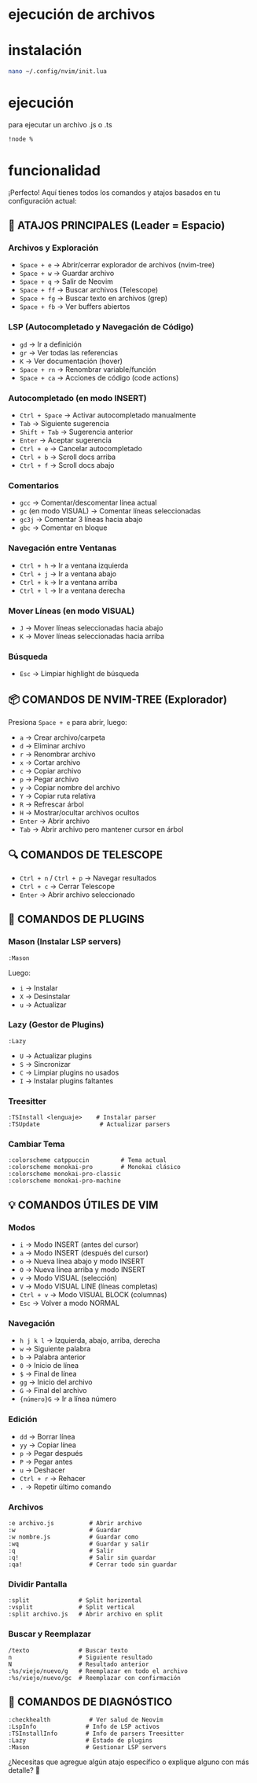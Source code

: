 
# ejecución de archivos

# instalación

```sh
nano ~/.config/nvim/init.lua
```

# ejecución

para ejecutar un archivo .js o .ts
```sh
!node %
```

# funcionalidad

¡Perfecto! Aquí tienes todos los comandos y atajos basados en tu configuración actual:

## **🎯 ATAJOS PRINCIPALES (Leader = Espacio)**

### **Archivos y Exploración**
- `Space + e` → Abrir/cerrar explorador de archivos (nvim-tree)
- `Space + w` → Guardar archivo
- `Space + q` → Salir de Neovim
- `Space + ff` → Buscar archivos (Telescope)
- `Space + fg` → Buscar texto en archivos (grep)
- `Space + fb` → Ver buffers abiertos

### **LSP (Autocompletado y Navegación de Código)**
- `gd` → Ir a definición
- `gr` → Ver todas las referencias
- `K` → Ver documentación (hover)
- `Space + rn` → Renombrar variable/función
- `Space + ca` → Acciones de código (code actions)

### **Autocompletado (en modo INSERT)**
- `Ctrl + Space` → Activar autocompletado manualmente
- `Tab` → Siguiente sugerencia
- `Shift + Tab` → Sugerencia anterior
- `Enter` → Aceptar sugerencia
- `Ctrl + e` → Cancelar autocompletado
- `Ctrl + b` → Scroll docs arriba
- `Ctrl + f` → Scroll docs abajo

### **Comentarios**
- `gcc` → Comentar/descomentar línea actual
- `gc` (en modo VISUAL) → Comentar líneas seleccionadas
- `gc3j` → Comentar 3 líneas hacia abajo
- `gbc` → Comentar en bloque

### **Navegación entre Ventanas**
- `Ctrl + h` → Ir a ventana izquierda
- `Ctrl + j` → Ir a ventana abajo
- `Ctrl + k` → Ir a ventana arriba
- `Ctrl + l` → Ir a ventana derecha

### **Mover Líneas (en modo VISUAL)**
- `J` → Mover líneas seleccionadas hacia abajo
- `K` → Mover líneas seleccionadas hacia arriba

### **Búsqueda**
- `Esc` → Limpiar highlight de búsqueda

## **📦 COMANDOS DE NVIM-TREE (Explorador)**
Presiona `Space + e` para abrir, luego:
- `a` → Crear archivo/carpeta
- `d` → Eliminar archivo
- `r` → Renombrar archivo
- `x` → Cortar archivo
- `c` → Copiar archivo
- `p` → Pegar archivo
- `y` → Copiar nombre del archivo
- `Y` → Copiar ruta relativa
- `R` → Refrescar árbol
- `H` → Mostrar/ocultar archivos ocultos
- `Enter` → Abrir archivo
- `Tab` → Abrir archivo pero mantener cursor en árbol

## **🔍 COMANDOS DE TELESCOPE**
- `Ctrl + n` / `Ctrl + p` → Navegar resultados
- `Ctrl + c` → Cerrar Telescope
- `Enter` → Abrir archivo seleccionado

## **🎨 COMANDOS DE PLUGINS**

### **Mason (Instalar LSP servers)**
```vim
:Mason
```
Luego:
- `i` → Instalar
- `X` → Desinstalar
- `u` → Actualizar

### **Lazy (Gestor de Plugins)**
```vim
:Lazy
```
- `U` → Actualizar plugins
- `S` → Sincronizar
- `C` → Limpiar plugins no usados
- `I` → Instalar plugins faltantes

### **Treesitter**
```vim
:TSInstall <lenguaje>    # Instalar parser
:TSUpdate                 # Actualizar parsers
```

### **Cambiar Tema**
```vim
:colorscheme catppuccin         # Tema actual
:colorscheme monokai-pro        # Monokai clásico
:colorscheme monokai-pro-classic
:colorscheme monokai-pro-machine
```

## **💡 COMANDOS ÚTILES DE VIM**

### **Modos**
- `i` → Modo INSERT (antes del cursor)
- `a` → Modo INSERT (después del cursor)
- `o` → Nueva línea abajo y modo INSERT
- `O` → Nueva línea arriba y modo INSERT
- `v` → Modo VISUAL (selección)
- `V` → Modo VISUAL LINE (líneas completas)
- `Ctrl + v` → Modo VISUAL BLOCK (columnas)
- `Esc` → Volver a modo NORMAL

### **Navegación**
- `h j k l` → Izquierda, abajo, arriba, derecha
- `w` → Siguiente palabra
- `b` → Palabra anterior
- `0` → Inicio de línea
- `$` → Final de línea
- `gg` → Inicio del archivo
- `G` → Final del archivo
- `{número}G` → Ir a línea número

### **Edición**
- `dd` → Borrar línea
- `yy` → Copiar línea
- `p` → Pegar después
- `P` → Pegar antes
- `u` → Deshacer
- `Ctrl + r` → Rehacer
- `.` → Repetir último comando

### **Archivos**
```vim
:e archivo.js          # Abrir archivo
:w                     # Guardar
:w nombre.js           # Guardar como
:wq                    # Guardar y salir
:q                     # Salir
:q!                    # Salir sin guardar
:qa!                   # Cerrar todo sin guardar
```

### **Dividir Pantalla**
```vim
:split              # Split horizontal
:vsplit             # Split vertical
:split archivo.js   # Abrir archivo en split
```

### **Buscar y Reemplazar**
```vim
/texto              # Buscar texto
n                   # Siguiente resultado
N                   # Resultado anterior
:%s/viejo/nuevo/g   # Reemplazar en todo el archivo
:%s/viejo/nuevo/gc  # Reemplazar con confirmación
```

## **🔧 COMANDOS DE DIAGNÓSTICO**
```vim
:checkhealth           # Ver salud de Neovim
:LspInfo              # Info de LSP activos
:TSInstallInfo        # Info de parsers Treesitter
:Lazy                 # Estado de plugins
:Mason                # Gestionar LSP servers
```

¿Necesitas que agregue algún atajo específico o explique alguno con más detalle? 🚀